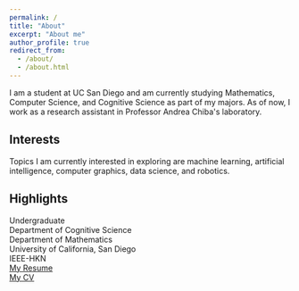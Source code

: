 ```yaml
---
permalink: /
title: "About"
excerpt: "About me"
author_profile: true
redirect_from: 
  - /about/
  - /about.html
---
```

I am a student at UC San Diego and am currently studying Mathematics, Computer Science, and Cognitive Science as part of my majors. As of now, I work as a research assistant in Professor Andrea Chiba's laboratory. 

Interests
------
Topics I am currently interested in exploring are machine learning, artificial intelligence, computer graphics, data science, and robotics.

Highlights
------
Undergraduate  
Department of Cognitive Science  
Department of Mathematics  
University of California, San Diego  
IEEE-HKN  
<span style="color:blue">[My Resume](http://www.andythai.xyz/files/resume.pdf)</span>  
<span style="color:blue">[My CV](http://www.andythai.xyz/files/cv.pdf)</span>  

